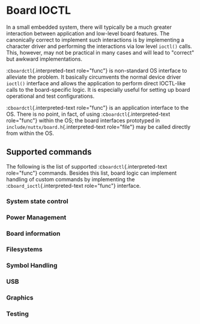Board IOCTL
===========

In a small embedded system, there will typically be a much greater
interaction between application and low-level board features. The
canonically correct to implement such interactions is by implementing a
character driver and performing the interactions via low level `ioctl()`
calls. This, however, may not be practical in many cases and will lead
to \"correct\" but awkward implementations.

:c`boardctl`{.interpreted-text role="func"} is non-standard OS interface
to alleviate the problem. It basically circumvents the normal device
driver `ioctl()` interface and allows the application to perform direct
IOCTL-like calls to the board-specific logic. It is especially useful
for setting up board operational and test configurations.

:c`boardctl`{.interpreted-text role="func"} is an application interface
to the OS. There is no point, in fact, of using
:c`boardctl`{.interpreted-text role="func"} within the OS; the board
interfaces prototyped in `include/nuttx/board.h`{.interpreted-text
role="file"} may be called directly from within the OS.

Supported commands
------------------

The following is the list of supported :c`boardctl`{.interpreted-text
role="func"} commands. Besides this list, board logic can implement
handling of custom commands by implementing the
:c`board_ioctl`{.interpreted-text role="func"} interface.

### System state control

### Power Management

### Board information

### Filesystems

### Symbol Handling

### USB

### Graphics

### Testing
